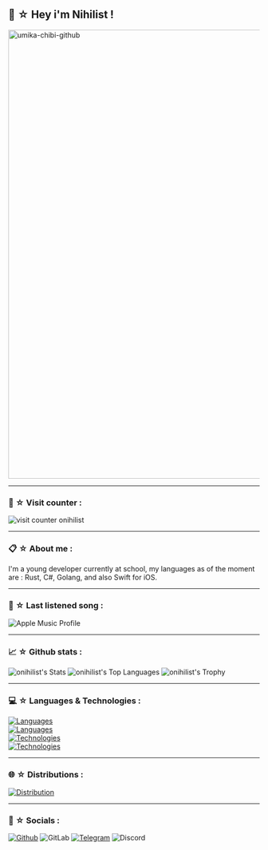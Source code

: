 
## 🍜 ☆ Hey i'm Nihilist !

<img width="1600" height="900" alt="umika-chibi-github" src="https://github.com/user-attachments/assets/00aaf07a-4c0a-4e7d-aaa4-78183ee476fc" alt="Young nihilist be like :o"/>

-----

### 👀 ☆ Visit counter :
![visit counter onihilist](https://count.getloli.com/@onihilist?name=onihilist&theme=rule34&padding=7&offset=0&align=top&scale=1&pixelated=0&darkmode=auto)

-----

### 📋 ☆ About me :
I'm a young developer currently at school, my languages as of the moment are : Rust, C#, Golang, and also Swift for iOS.

-----

### 🎵 ☆ Last listened song :
<img src="https://music-profile.rayriffy.com/theme/dark.svg?uid=000117.770ef59af8cb4948bca028afb7bcba49.0945" alt="Apple Music Profile"/>

-----

### 📈 ☆ Github stats : 
![onihilist's Stats](https://github-readme-stats.vercel.app/api?username=onihilist&theme=nightowl&show_icons=true&hide_border=true&count_private=true&show=prs_merged_percentage)
![onihilist's Top Languages](https://github-readme-stats.vercel.app/api/top-langs/?username=onihilist&theme=nightowl&show_icons=true&hide_border=true&layout=compact)
![onihilist's Trophy](https://github-profile-trophy.vercel.app/?username=onihilist&theme=nightowl&rank=SECRET,SSS,SS,S,AAA,AA,A)

-----

### 💻 ☆ Languages & Technologies :

[![Languages](https://skillicons.dev/icons?i=rust,go,cs,swift,java,ts,python,md,latex)](https://skillicons.dev) <br />
[![Languages](https://skillicons.dev/icons?i=nodejs,nestjs,php,symfony,html,js,css,scss)](https://skillicons.dev) <br />
[![Technologies](https://skillicons.dev/icons?i=kubernetes,docker,mysql,postgres,sqlite,postman,mongodb)](https://skillicons.dev) <br />
[![Technologies](https://skillicons.dev/icons?i=git,github,gitlab)](https://skillicons.dev)

-----

### 🌐 ☆ Distributions :

[![Distribution](https://skillicons.dev/icons?i=windows,debian,ubuntu)](https://skillicons.dev) <br />

-----

### 📲 ☆ Socials :
[![Github](https://img.shields.io/badge/GitHub-100000?style=for-the-badge&logo=github&logoColor=white)](https://github.com/onhilist)
![GitLab](https://img.shields.io/badge/GitLab-330F63?style=for-the-badge&logo=gitlab&logoColor=white)
[![Telegram](https://img.shields.io/badge/Telegram-2CA5E0?style=for-the-badge&logo=telegram&logoColor=white)](https://t.me/oppshs)
![Discord](https://img.shields.io/badge/Discord-7289DA?style=for-the-badge&logo=discord&logoColor=white)
<!--
**onihilist/onihilist** is a ✨ _special_ ✨ repository because its `README.md` (this file) appears on your GitHub profile.

Here are some ideas to get you started:

- 🔭 I’m currently working on ...
- 🌱 I’m currently learning ...
- 👯 I’m looking to collaborate on ...
- 🤔 I’m looking for help with ...
- 💬 Ask me about ...
- 📫 How to reach me: ...
- 😄 Pronouns: ...
- ⚡ Fun fact: ...
-->

